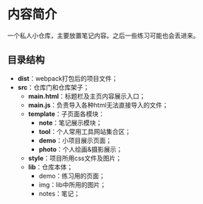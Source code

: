 # 内容简介

一个私人小仓库，主要放置笔记内容。之后一些练习可能也会丢进来。

## 目录结构

- **dist**：webpack打包后的项目文件；
- **src**：仓库门和仓库架子；
  - **main.html**：标题栏及主页内容展示入口；
  - **main.js**：负责导入各种html无法直接导入的文件；
  - **template**：子页面各模块：
    - **note**：笔记展示模块；
    - **tool**：个人常用工具网站集合区；
    - **demo**：小项目展示页面；
    - **photo**：个人绘画&摄影展示；
  - **style**：项目所用css文件及图片；
  - **lib**：仓库本体；
    - demo：练习用的页面；
    - img：lib中所用的图片；
    - notes：笔记；
